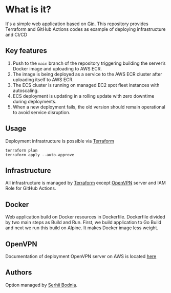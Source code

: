# What is it? 

It's a simple web application based on [Gin](https://github.com/gin-gonic/gin).
This repository provides Terraform and GitHub Actions codes as example of deploying infrastructure and CI/CD

## Key features

1. Push to the `main` branch of the repository triggering building the server’s Docker image and uploading to AWS ECR. 
2. The image is being deployed as a service to the AWS ECR cluster after uploading itself to AWS ECR. 
3. The ECS cluster is running on managed EC2 spot fleet instances with autoscaling.
4. ECS deployment is updating in a rolling update with zero downtime during deployments. 
5. When a new deployment fails, the old version should remain operational to avoid service disruption.


## Usage

Deployment infrastructure is possible via [Terraform](https://www.terraform.io/)

```
terraform plan
terraform apply --auto-approve
```

## Infrastructure

All infrastructure is managed by [Terraform](https://www.terraform.io/) except [OpenVPN](https://openvpn.net/) server and IAM Role for GitHub Actions.

## Docker

Web application build on Docker resources in Dockerfile. Dockerfile divided by two main steps as Build and Run. First, we build application to Go Build and next we run this build on Alpine. It makes Docker image less weight.


## OpenVPN

Documentation of deployment OpenVPN server on AWS is located [here](https://github.com/sbodnia/demo-webapp-gin/tree/main/openvpn)

## Authors

Option managed by [Serhii Bodnia](https://github.com/sbodnia).